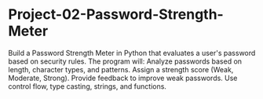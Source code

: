 # Project-02-Password-Strength-Meter
Build a Password Strength Meter in Python that evaluates a user's password based on security rules. The program will:  Analyze passwords based on length, character types, and patterns. Assign a strength score (Weak, Moderate, Strong). Provide feedback to improve weak passwords. Use control flow, type casting, strings, and functions.
